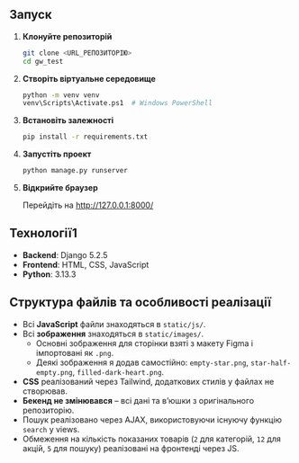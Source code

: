 ## Запуск

1. **Клонуйте репозиторій**
   ```bash
   git clone <URL_РЕПОЗИТОРІЮ>
   cd gw_test
   ```

2. **Створіть віртуальне середовище**
   ```bash
   python -m venv venv
   venv\Scripts\Activate.ps1  # Windows PowerShell
   ```

3. **Встановіть залежності**
   ```bash
   pip install -r requirements.txt
   ```

4. **Запустіть проект**
   ```bash
   python manage.py runserver
   ```

5. **Відкрийте браузер**
   
   Перейдіть на http://127.0.0.1:8000/

## Технології1

- **Backend**: Django 5.2.5
- **Frontend**: HTML, CSS, JavaScript
- **Python**: 3.13.3


## Структура файлів та особливості реалізації

- Всі **JavaScript** файли знаходяться в `static/js/`.
- Всі **зображення** знаходяться в `static/images/`.
  - Основні зображення для сторінки взяті з макету Figma і імпортовані як `.png`.
  - Деякі зображення я додав самостійно: `empty-star.png`, `star-half-empty.png`, `filled-dark-heart.png`.
- **CSS** реалізований через Tailwind, додаткових стилів у файлах не створював.
- **Бекенд не змінювався** – всі дані та в’юшки з оригінального репозиторію.  
- Пошук реалізовано через AJAX, використовуючи існуючу функцію `search` у views.  
- Обмеження на кількість показаних товарів (`2` для категорій, `12` для акцій, `5` для пошуку) реалізовані на фронтенді через JS.
